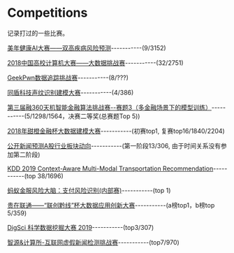 # Competitions
记录打过的一些比赛。

[美年健康AI大赛——双高疾病风险预测](https://tianchi.aliyun.com/competition/introduction.htm?spm=5176.100066.0.0.6acd33afp4pptG&raceId=231654)-----------(9/3152)

[2018中国高校计算机大赛——大数据挑战赛](https://www.kesci.com/home/competition/5ab8c36a8643e33f5138cba4)-----------(32/2751)

[GeekPwn数据追踪挑战赛](https://dt.geekpwn.org/index.html)-----------(8/???)

[同盾科技声纹识别建模大赛](https://www.kesci.com/home/competition/5b4eb2cfe87957000f9024a4)-----------(4/386)

[第三届融360天机智能金融算法挑战赛--赛题3（多金融场景下的模型训练）](http://openresearch.rong360.com/#/question)-----------(5/1298/1564，决赛二等奖(总赛题Top 5))

[2018年甜橙金融杯大数据建模大赛](http://www.dcjingsai.com/common/cmpt/2018%E5%B9%B4%E7%94%9C%E6%A9%99%E9%87%91%E8%9E%8D%E6%9D%AF%E5%A4%A7%E6%95%B0%E6%8D%AE%E5%BB%BA%E6%A8%A1%E5%A4%A7%E8%B5%9B_%E7%AB%9E%E8%B5%9B%E4%BF%A1%E6%81%AF.html)-----------(初赛top1, 复赛top16/1840/2204)

[公开新闻预测A股行业板块动向](https://www.kesci.com/home/task/5cac39ea67205f002bdbf243)-----------(第一阶段13/306, 由于时间关系没有参加第二阶段)

[KDD 2019 Context-Aware Multi-Modal Transportation Recommendation](https://dianshi.baidu.com/competition/29/rule)-----------(top 38/1696)

[蚂蚁金服风险大脑：支付风险识别(内部赛)](https://dc.cloud.alipay.com/index#/topic/intro?id=12)-----------(top 1)

[贵在联通——“联创黔线”杯大数据应用创新大赛](https://www.kesci.com/home/competition/5be92233954d6e001063649a)-----------(a榜top1，b榜top 5/359)

[DigSci 科学数据挖掘大赛 2019](https://biendata.com/competition/digsci2019/leaderboard/)-----------(top3/307)

[智源&计算所-互联网虚假新闻检测挑战赛](https://www.biendata.com/competition/falsenews/)-----------(top7/970)
